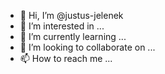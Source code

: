 - 👋 Hi, I’m @justus-jelenek
- 👀 I’m interested in ...
- 🌱 I’m currently learning ...
- 💞️ I’m looking to collaborate on ...
- 📫 How to reach me ...

<!---
justus-jelenek/justus-jelenek is a ✨ special ✨ repository because its `README.md` (this file) appears on your GitHub profile.
You can click the Preview link to take a look at your changes.
--->

